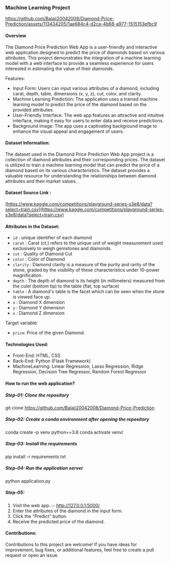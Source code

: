 ### Machine Learning Project


https://github.com/Balaji20042008/Diamond-Price-Prediction/assets/113434205/1ae684c4-d2ca-4b68-a977-1515153efbc9


#### Overview
The Diamond Price Prediction Web App is a user-friendly and interactive web application designed to predict the price of diamonds based on various attributes. This project demonstrates the integration of a machine learning model with a web interface to provide a seamless experience for users interested in estimating the value of their diamonds.

Features:
 - Input Form: Users can input various attributes of a diamond, including carat, depth, table, dimensions (x, y, z), cut, color, and clarity.
 - Machine Learning Prediction: The application uses a trained machine learning model to predict the price of the diamond based on the provided attributes.
 - User-Friendly Interface: The web app features an attractive and intuitive interface, making it easy for users to enter data and receive predictions.
 - Background Image: The app uses a captivating background image to enhance the visual appeal and engagement of users.

#### Dataset Information:
The dataset used in the Diamond Price Prediction Web App project is a collection of diamond attributes and their corresponding prices. The dataset is utilized to train a machine learning model that can predict the price of a diamond based on its various characteristics. The dataset provides a valuable resource for understanding the relationships between diamond attributes and their market values.

#### Dataset Source Link :
[https://www.kaggle.com/competitions/playground-series-s3e8/data?select=train.csv](https://www.kaggle.com/competitions/playground-series-s3e8/data?select=train.csv)

#### Attributes in the Dataset:

* `id` : unique identifier of each diamond
* `carat` : Carat (ct.) refers to the unique unit of weight measurement used exclusively to weigh gemstones and diamonds.
* `cut` : Quality of Diamond Cut
* `color` : Color of Diamond
* `clarity` : Diamond clarity is a measure of the purity and rarity of the stone, graded by the visibility of these characteristics under 10-power magnification.
* `depth` : The depth of diamond is its height (in millimeters) measured from the culet (bottom tip) to the table (flat, top surface)
* `table` : A diamond's table is the facet which can be seen when the stone is viewed face up.
* `x` : Diamond X dimension
* `y` : Diamond Y dimension
* `x` : Diamond Z dimension

Target variable:
* `price`: Price of the given Diamond.

#### Technologies Used:
  - Front-End: HTML, CSS
  - Back-End: Python (Flask Framework)
  - MachineLearning: Linear Regression, Lasso Regression, Ridge Regression, Decision Tree Regressor, Random Forest Regressor

#### How to run the web application?
##### Step-01: Clone the repository
git clone https://github.com/Balaji20042008/Diamond-Price-Prediction

##### Step-02: Create a conda environment after opening the repository
conda create -p venv python==3.8 conda activate venv/

##### Step-03: Install the requirements
pip install -r requirements.txt

##### Step-04: Run the application server
python application.py

##### Step-05:
  1. Visit the web app. :- http://127.0.0.1:5000/
  2. Enter the attributes of the diamond in the input form.
  3. Click the "Predict" button.
  4. Receive the predicted price of the diamond.

#### Contributions:

Contributions to this project are welcome! If you have ideas for improvement, bug fixes, or additional features, feel free to create a pull request or open an issue.
